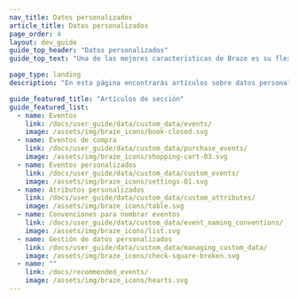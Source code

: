 ```yaml
---
nav_title: Datos personalizados
article_title: Datos personalizados
page_order: 4
layout: dev_guide
guide_top_header: "Datos personalizados"
guide_top_text: "Una de las mejores características de Braze es su flexibilidad: puede configurar datos personalizados en su aplicación y enviarlos a Braze junto con las métricas asociadas. Compruebe cómo visitando los siguientes artículos."

page_type: landing
description: "En esta página encontrarás artículos sobre datos personalizados. Aquí encontrará recursos sobre convenciones de nomenclatura de eventos, eventos y atributos personalizados, eventos de compra, bloqueo de datos personalizados, etc."

guide_featured_title: "Artículos de sección"
guide_featured_list:
  - name: Eventos
    link: /docs/user_guide/data/custom_data/events/
    image: /assets/img/braze_icons/book-closed.svg
  - name: Eventos de compra
    link: /docs/user_guide/data/custom_data/purchase_events/
    image: /assets/img/braze_icons/shopping-cart-03.svg
  - name: Eventos personalizados
    link: /docs/user_guide/data/custom_data/custom_events/
    image: /assets/img/braze_icons/settings-01.svg
  - name: Atributos personalizados
    link: /docs/user_guide/data/custom_data/custom_attributes/
    image: /assets/img/braze_icons/table.svg
  - name: Convenciones para nombrar eventos
    link: /docs/user_guide/data/custom_data/event_naming_conventions/
    image: /assets/img/braze_icons/list.svg
  - name: Gestión de datos personalizados
    link: /docs/user_guide/data/custom_data/managing_custom_data/
    image: /assets/img/braze_icons/check-square-broken.svg
  - name: ""
    link: /docs/recommended_events/
    image: /assets/img/braze_icons/hearts.svg
---
```

